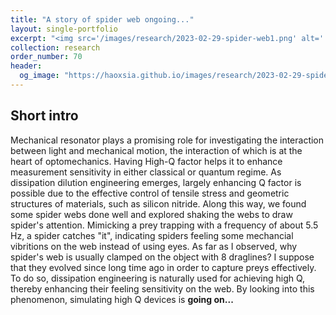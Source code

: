 ```yaml
---
title: "A story of spider web ongoing..."
layout: single-portfolio
excerpt: "<img src='/images/research/2023-02-29-spider-web1.png' alt=''>"
collection: research
order_number: 70
header: 
  og_image: "https://haoxsia.github.io/images/research/2023-02-29-spider-web1.png"
---
```


## Short intro

Mechanical resonator plays a promising role for investigating the interaction between light and mechanical motion, the interaction of which is at the heart of optomechanics. Having High-Q factor helps it to enhance measurement sensitivity in either classical or quantum regime. As dissipation dilution engineering emerges, largely enhancing Q factor is possible due to the effective control of tensile stress and geometric structures of materials, such as silicon nitride. Along this way, we found some spider webs done well and explored shaking the webs to draw spider's attention. Mimicking a prey trapping with a frequency of about 5.5 Hz, a spider catches "it", indicating spiders feeling some mechancial vibritions on the web instead of using eyes. As far as I observed, why spider's web is usually clamped on the object with 8 draglines? I suppose that they evolved since long time ago in order to capture preys effectively. To do so, dissipation engineering is naturally used for achieving high Q, thereby enhancing their feeling sensitivity on the web. By looking into this phenomenon, simulating high Q devices is **going on...**

